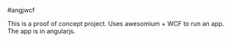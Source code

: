 #angjwcf

This is a proof of concept project. Uses awesomium + WCF to run an app. The app is in angularjs.